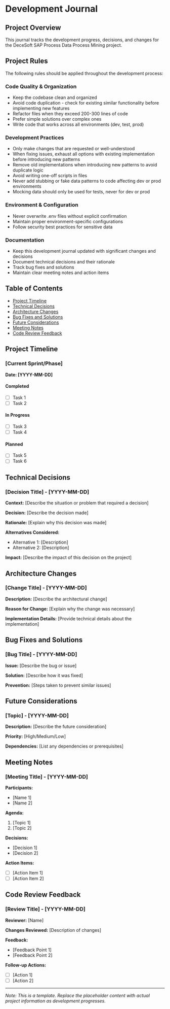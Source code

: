 # Development Journal

## Project Overview
This journal tracks the development progress, decisions, and changes for the DeceSoft SAP Process Data Process Mining project.

## Project Rules
The following rules should be applied throughout the development process:

### Code Quality & Organization
- Keep the codebase clean and organized
- Avoid code duplication - check for existing similar functionality before implementing new features
- Refactor files when they exceed 200-300 lines of code
- Prefer simple solutions over complex ones
- Write code that works across all environments (dev, test, prod)

### Development Practices
- Only make changes that are requested or well-understood
- When fixing issues, exhaust all options with existing implementation before introducing new patterns
- Remove old implementations when introducing new patterns to avoid duplicate logic
- Avoid writing one-off scripts in files
- Never add stubbing or fake data patterns to code affecting dev or prod environments
- Mocking data should only be used for tests, never for dev or prod

### Environment & Configuration
- Never overwrite .env files without explicit confirmation
- Maintain proper environment-specific configurations
- Follow security best practices for sensitive data

### Documentation
- Keep this development journal updated with significant changes and decisions
- Document technical decisions and their rationale
- Track bug fixes and solutions
- Maintain clear meeting notes and action items

## Table of Contents
- [Project Timeline](#project-timeline)
- [Technical Decisions](#technical-decisions)
- [Architecture Changes](#architecture-changes)
- [Bug Fixes and Solutions](#bug-fixes-and-solutions)
- [Future Considerations](#future-considerations)
- [Meeting Notes](#meeting-notes)
- [Code Review Feedback](#code-review-feedback)

## Project Timeline

### [Current Sprint/Phase]
**Date: [YYYY-MM-DD]**

#### Completed
- [ ] Task 1
- [ ] Task 2

#### In Progress
- [ ] Task 3
- [ ] Task 4

#### Planned
- [ ] Task 5
- [ ] Task 6

## Technical Decisions

### [Decision Title] - [YYYY-MM-DD]
**Context:**
[Describe the situation or problem that required a decision]

**Decision:**
[Describe the decision made]

**Rationale:**
[Explain why this decision was made]

**Alternatives Considered:**
- Alternative 1: [Description]
- Alternative 2: [Description]

**Impact:**
[Describe the impact of this decision on the project]

## Architecture Changes

### [Change Title] - [YYYY-MM-DD]
**Description:**
[Describe the architectural change]

**Reason for Change:**
[Explain why the change was necessary]

**Implementation Details:**
[Provide technical details about the implementation]

## Bug Fixes and Solutions

### [Bug Title] - [YYYY-MM-DD]
**Issue:**
[Describe the bug or issue]

**Solution:**
[Describe how it was fixed]

**Prevention:**
[Steps taken to prevent similar issues]

## Future Considerations

### [Topic] - [YYYY-MM-DD]
**Description:**
[Describe the future consideration]

**Priority:**
[High/Medium/Low]

**Dependencies:**
[List any dependencies or prerequisites]

## Meeting Notes

### [Meeting Title] - [YYYY-MM-DD]
**Participants:**
- [Name 1]
- [Name 2]

**Agenda:**
1. [Topic 1]
2. [Topic 2]

**Decisions:**
- [Decision 1]
- [Decision 2]

**Action Items:**
- [ ] [Action Item 1]
- [ ] [Action Item 2]

## Code Review Feedback

### [Review Title] - [YYYY-MM-DD]
**Reviewer:**
[Name]

**Changes Reviewed:**
[Description of changes]

**Feedback:**
- [Feedback Point 1]
- [Feedback Point 2]

**Follow-up Actions:**
- [ ] [Action 1]
- [ ] [Action 2]

---
*Note: This is a template. Replace the placeholder content with actual project information as development progresses.* 